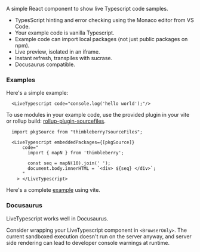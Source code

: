 A simple React component to show live Typescript code samples.

- TypesScript hinting and error checking using the Monaco editor from VS Code.
- Your example code is vanilla Typescript.
- Example code can import local packages (not just public packages on npm).
- Live preview, isolated in an iframe.
- Instant refresh, transpiles with sucrase.
- Docusaurus compatible.

### Examples 

Here's a simple example:

```
  <LiveTypescript code="console.log('hello world');"/>
```

To use modules in your example code, use the provided plugin in your vite or rollup build:
[rollup-plugin-sourcefiles].

```
  import pkgSource from "thimbleberry?sourceFiles";

  <LiveTypescript embeddedPackages={[pkgSource]}
      code="
        import { mapN } from 'thimbleberry';

        const seq = mapN(10).join(' ');
        document.body.innerHTML = `<div> ${seq} </div>`;
      "
    > </LiveTypescript>
```

Here's a complete [example][] using vite.

### Docusaurus

LiveTypescript works well in Docusaurus.

Consider wrapping your LiveTypescript component in `<BrowserOnly>`. The
current sandboxed execution doesn't run on the server anyway, and server side
rendering can lead to developer console warnings at runtime. 


[example]: https://github.com/mighdoll/live-typescript/tree/main/packages/example/src/App.tsx
[rollup-plugin-sourcefiles]: https://github.com/mighdoll/live-typescript/tree/main/packages/rollup-plugin-sourcefiles
